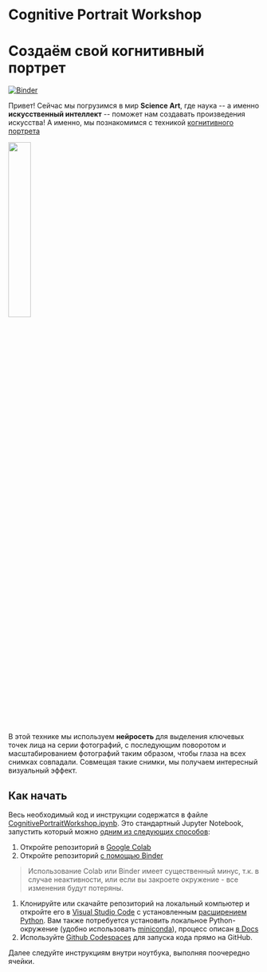 # Cognitive Portrait Workshop
# Создаём свой когнитивный портрет

[![Binder](https://mybinder.org/badge_logo.svg)][Binder] 

Привет! Сейчас мы погрузимся в мир **Science Art**, где наука -- а именно **искусственный интеллект** -- поможет нам создавать произведения искусства! А именно, мы познакомимся с техникой [когнитивного портрета](http://eazify.net/peopleblending)

<img src="http://soshnikov.com/images/art/PhoBoGuy.png" width="30%"/>

В этой технике мы используем **нейросеть** для выделения ключевых точек лица на серии фотографий, с последующим поворотом и масштабированием фотографий таким образом, чтобы глаза на всех снимках совпадали. Совмещая такие снимки, мы получаем интересный визуальный эффект. 

## Как начать

Весь необходимый код и инструкции содержатся в файле [CognitivePortraitWorkshop.ipynb](CognitivePortraitWorkshop.ipynb). Это стандартный Jupyter Notebook, запустить который можно [одним из следующих способов](https://soshnikov.com/education/how-to-execute-notebooks-from-github-ru/):

1. Откройте репозиторий в [Google Colab][Colab]
1. Откройте репозиторий [с помощью Binder][Binder]
> Использование Colab или Binder имеет существенный минус, т.к. в случае неактивности, или если вы закроете окружение - все изменения будут потеряны.
1. Клонируйте или скачайте репозиторий на локальный компьютер и откройте его в [Visual Studio Code][VSCode] с установленным [расширением Python][VSCPyExt]. Вам также потребуется установить локальное Python-окружение (удобно использовать [miniconda][miniconda]), процесс описан [в Docs][VSCPyDoc] 
1. Используйте [Github Codespaces][Codespaces] для запуска кода прямо на GitHub.

Далее следуйте инструкциям внутри ноутбука, выполняя поочередно ячейки.

[VSCode]: https://code.visualstudio.com/?WT.mc_id=digiart-github-dmitryso
[VSCPyExt]: https://marketplace.visualstudio.com/items?itemName=ms-python.python&WT.mc_id=digiart-github-dmitryso
[VSCPyDoc]: https://code.visualstudio.com/docs/python/python-tutorial/?WT.mc_id=digiart-github-dmitryso
[Codespaces]: https://github.com/features/codespaces/?WT.mc_id=digiart-github-dmitryso
[Binder]: https://mybinder.org/v2/gh/shwars/CognitivePortraitWorkshop/main
[Colab]: https://colab.research.google.com/github/shwars/CognitivePortraitWorkshop
[miniconda]: https://conda.io/en/latest/miniconda.html